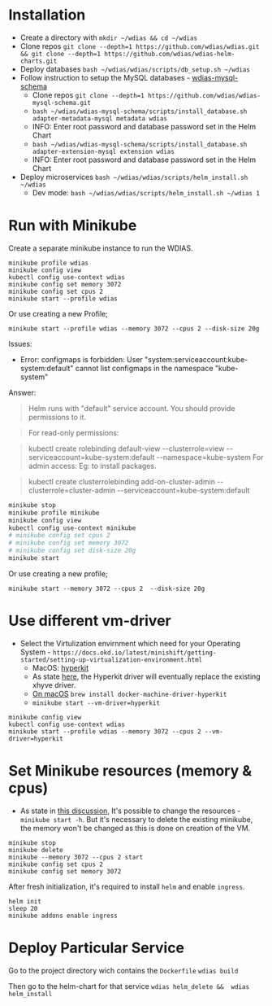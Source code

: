 # Installation
- Create a directory with `mkdir ~/wdias && cd ~/wdias`
- Clone repos `git clone --depth=1 https://github.com/wdias/wdias.git && git clone --depth=1 https://github.com/wdias/wdias-helm-charts.git`
- Deploy databases `bash ~/wdias/wdias/scripts/db_setup.sh ~/wdias`
- Follow instruction to setup the MySQL databases - [wdias-mysql-schema](https://github.com/wdias/wdias-mysql-schema#install-database)
  - Clone repos `git clone --depth=1 https://github.com/wdias/wdias-mysql-schema.git`
  - `bash ~/wdias/wdias-mysql-schema/scripts/install_database.sh adapter-metadata-mysql metadata wdias`
  - INFO: Enter root password and database password set in the Helm Chart
  - `bash ~/wdias/wdias-mysql-schema/scripts/install_database.sh adapter-extension-mysql extension wdias`
  - INFO: Enter root password and database password set in the Helm Chart
- Deploy microservices `bash ~/wdias/wdias/scripts/helm_install.sh ~/wdias`
  - Dev mode: `bash ~/wdias/wdias/scripts/helm_install.sh ~/wdias 1`

# Run with Minikube

Create a separate minikube instance to run the WDIAS.
```
minikube profile wdias
minikube config view
kubectl config use-context wdias
minikube config set memory 3072
minikube config set cpus 2
minikube start --profile wdias
```

Or use creating a new Profile;
```
minikube start --profile wdias --memory 3072 --cpus 2 --disk-size 20g
```

Issues:
- Error: configmaps is forbidden: User "system:serviceaccount:kube-system:default" cannot list configmaps in the namespace "kube-system"

Answer: 
> Helm runs with "default" service account. You should provide permissions to it.

> For read-only permissions:

> kubectl create rolebinding default-view --clusterrole=view --serviceaccount=kube-system:default --namespace=kube-system
For admin access: Eg: to install packages.

> kubectl create clusterrolebinding add-on-cluster-admin --clusterrole=cluster-admin --serviceaccount=kube-system:default

```sh
minikube stop
minikube profile minikube
minikube config view
kubectl config use-context minikube
# minikube config set cpus 2
# minikube config set memory 3072
# minikube config set disk-size 20g
minikube start
```

Or use creating a new profile;
```
minikube start --memory 3072 --cpus 2  --disk-size 20g
```

# Use different vm-driver
- Select the Virtulization envirnment which need for your Operating System - `https://docs.okd.io/latest/minishift/getting-started/setting-up-virtualization-environment.html`
  - MacOS: [hyperkit](https://docs.okd.io/latest/minishift/getting-started/setting-up-virtualization-environment.html#setting-up-hyperkit-driver)
  - As state [here](https://github.com/kubernetes/minikube/blob/master/docs/drivers.md#hyperkit-driver), the Hyperkit driver will eventually replace the existing xhyve driver.
  - [On macOS](https://gist.github.com/inadarei/7c4f4340d65b0cc90d42d6382fb63130#gistcomment-2315322) `brew install docker-machine-driver-hyperkit`
  - `minikube start --vm-driver=hyperkit`
```
minikube config view
kubectl config use-context wdias
minikube start --profile wdias --memory 3072 --cpus 2 --vm-driver=hyperkit
```

# Set Minikube resources (memory & cpus)
- As state in [this discussion](https://github.com/kubernetes/minikube/issues/567), It's possible to change the resources - `minikube start -h`.
But it's necessary to delete the existing minikube, the memory won't be changed as this is done on creation of the VM. 
```
minikube stop
minikube delete
minikube --memory 3072 --cpus 2 start
minikube config set cpus 2
minikube config set memory 3072
```

After fresh initialization, it's required to install `helm` and enable `ingress`.
```
helm init
sleep 20
minikube addons enable ingress
```

# Deploy Particular Service

Go to the project directory wich contains the `Dockerfile`
`wdias build`

Then go to the helm-chart for that service
`wdias helm_delete &&  wdias helm_install`
